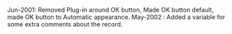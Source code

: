 Jun-2001: Removed Plug-in around OK button, Made OK button default, made OK button to Automatic appearance.May-2002 : Added a variable for some extra comments about the record.